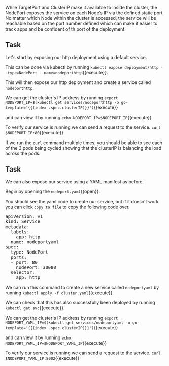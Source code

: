 While TargetPort and ClusterIP make it available to inside the cluster, the NodePort exposes the service on each Node’s IP via the defined static port. No matter which Node within the cluster is accessed, the service will be reachable based on the port number defined which can make it easier to track apps and be confident of th port of the deployment.

## Task

Let's start by exposing our http deployment using a default service.

This can be done via kubectl by running `kubectl expose deployment/http --type=NodePort --name=nodeporthttp`{{execute}}.

This will then expose our http deployment and create a service called `nodeporthttp`.

We can get the cluster's IP address by running 
`export NODEPORT_IP=$(kubectl get services/nodeporthttp -o go-template='{{(index .spec.clusterIP)}}')`{{execute}}

and can view it by running
`echo NODEPORT_IP=$NODEPORT_IP`{{execute}}

To verify our service is running we can send a request to the service.
`curl $NODEPORT_IP:80`{{execute}}

If we run the `curl` command multiple times, you should be able to see each of the 3 pods being cycled showing that the clusterIP is balancing the load across the pods.

## Task

We can also expose our service using a YAML manifest as before.

Begin by opening the `nodeport.yaml`{{open}}.

You should see the yaml code to create our service, but if it doesn't work you can click `copy to file` to copy the following code over.

<pre class="file"
data-filename="nodeport.yaml"
data-target="replace">
apiVersion: v1
kind: Service
metadata:
  labels:
    app: http
  name: nodeportyaml
spec:
  type: NodePort
  ports:
  - port: 80
    nodePort: 30080
  selector:
    app: http</pre>

We can run this command to create a new service called `nodeportyaml` by running `kubectl apply -f cluster.yaml`{{execute}}

We can check that this has also successfully been deployed by running `kubectl get svc`{{execute}}.

We can get the cluster's IP address by running 
`export NODEPORT_YAML_IP=$(kubectl get services/nodeportyaml -o go-template='{{(index .spec.clusterIP)}}')`{{execute}}

and can view it by running
`echo NODEPORT_YAML_IP=$NODEPORT_YAML_IP`{{execute}}

To verify our service is running we can send a request to the service.
`curl $NODEPORT_YAML_IP:8002`{{execute}}